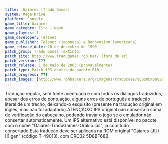 ```yaml
---
title:  Gaiares (Tradu Games)
system: Mega Drive
platform: Console
game_title: Gaiares
game_category: Tiro - Nave
game_players: 1
game_developer: Telenet
game_publisher: Telenet (japonesa) e Renovation (americana)
game_release_date: 26 de dezembro de 1990
patch_group: Tradu Games (extinto)
patch_site: http://www.tradugames.rg3.net/ (fora do ar)
patch_version: ???
patch_release: 1 de maio de 2003 (provavelmente)
patch_type: Patch IPS dentro de pacote RAR
patch_progress: ???
patch_images: [http://www.romhackers.org/imagens/traducoes/%5BSMD%5D%20Gaiares%20-%20Tradu%20Games%20-%201.png,http://www.romhackers.org/imagens/traducoes/%5BSMD%5D%20Gaiares%20-%20Tradu%20Games%20-%202.png,http://www.romhackers.org/imagens/traducoes/%5BSMD%5D%20Gaiares%20-%20Tradu%20Games%20-%203.png]
---
```

Tradução regular, sem fonte acentuada e com todos os diálogos traduzidos, apesar dos erros de pontuação, alguns erros de português e tradução literal de um trecho, deixando-o esquisito (presente na tradução original em inglês, mas não foi adaptado).ATENÇÃO:O IPS original não conserta a soma de verificação do cabeçalho, podendo travar o jogo se o emulador não consertar automaticamente. Um IPS alternativo está disponível no pacote com o nome "Gaiares-TraduGames-Orakio.ips", já com tudo consertado.Esta tradução deve ser aplicada na ROM original "Gaiares (JU) [!].gen" (código T-49013), com CRC32 5D8BF68B.